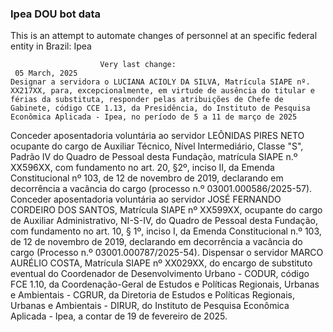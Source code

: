  ### Ipea DOU bot data
 This is an attempt to automate changes of personnel at an specific federal entity in Brazil: Ipea
 
                        Very last change: 
 	 05 March, 2025
	Designar a servidora o LUCIANA ACIOLY DA SILVA, Matrícula SIAPE nº. XX217XX, para, excepcionalmente, em virtude de ausência do titular e férias da substituta, responder pelas atribuições de Chefe de Gabinete, código CCE 1.13, da Presidência, do Instituto de Pesquisa Econômica Aplicada - Ipea, no período de 5 a 11 de março de 2025
Conceder aposentadoria voluntária ao servidor LEÔNIDAS PIRES NETO ocupante do cargo de Auxiliar Técnico, Nível Intermediário, Classe "S", Padrão IV do Quadro de Pessoal desta Fundação, matrícula SIAPE n.º XX596XX, com fundamento no art. 20, §2º, inciso II, da Emenda Constitucional nº 103, de 12 de novembro de 2019, declarando em decorrência a vacância do cargo (processo n.º 03001.000586/2025-57).
Conceder aposentadoria voluntária ao servidor JOSÉ FERNANDO CORDEIRO DOS SANTOS, Matrícula SIAPE nº XX599XX, ocupante do cargo de Auxiliar Administrativo, NI-S-IV, do Quadro de Pessoal desta Fundação, com fundamento no art. 10, § 1º, inciso I, da Emenda Constitucional n.º 103, de 12 de novembro de 2019, declarando em decorrência a vacância do cargo (Processo n.º 03001.000787/2025-54).
Dispensar o servidor MARCO AURÉLIO COSTA, Matrícula SIAPE nº XX029XX, do encargo de substituto eventual do Coordenador de Desenvolvimento Urbano - CODUR, código FCE 1.10, da Coordenação-Geral de Estudos e Políticas Regionais, Urbanas e Ambientais - CGRUR, da Diretoria de Estudos e Políticas Regionais, Urbanas e Ambientais - DIRUR, do Instituto de Pesquisa Econômica Aplicada - Ipea, a contar de 19 de fevereiro de 2025.
